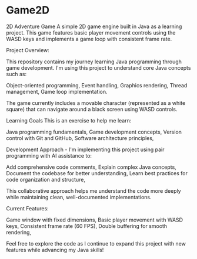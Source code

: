 # Game2D
2D Adventure Game
A simple 2D game engine built in Java as a learning project. This game features basic player movement controls using the WASD keys and implements a game loop with consistent frame rate.

Project Overview:

This repository contains my journey learning Java programming through game development.
I'm using this project to understand core Java concepts such as:

Object-oriented programming,
Event handling,
Graphics rendering,
Thread management,
Game loop implementation.

The game currently includes a movable character (represented as a white square) that can navigate around a black screen using WASD controls.

Learning Goals
This is an exercise to help me learn:

Java programming fundamentals,
Game development concepts,
Version control with Git and GitHub,
Software architecture principles,

Development Approach -
I'm implementing this project using pair programming with AI assistance to:

Add comprehensive code comments,
Explain complex Java concepts,
Document the codebase for better understanding,
Learn best practices for code organization and structure,

This collaborative approach helps me understand the code more deeply while maintaining clean, well-documented implementations.

Current Features:

Game window with fixed dimensions,
Basic player movement with WASD keys,
Consistent frame rate (60 FPS),
Double buffering for smooth rendering,

Feel free to explore the code as I continue to expand this project with new features while advancing my Java skills!
